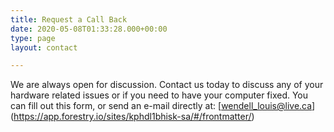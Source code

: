 ```yaml
---
title: Request a Call Back
date: 2020-05-08T01:33:28.000+00:00
type: page
layout: contact

---
```

We are always open for discussion. Contact us today to discuss any of your hardware related issues or if you need to have your computer fixed. You can fill out this form, or send an e-mail directly at: [wendell_louis@live.ca]
(https://app.forestry.io/sites/kphdl1bhisk-sa/#/frontmatter/)